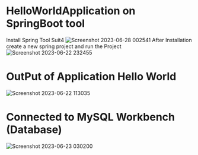 # HelloWorldApplication on SpringBoot tool
Install Spring Tool Suit4
![Screenshot 2023-06-28 002541](https://github.com/vikeshkumar8210/test-dec-2022/assets/73430534/cda7b020-0766-4fc4-9a8d-fc67f3d84335)
After Installation create a new spring project and run the Project
![Screenshot 2023-06-22 232455](https://github.com/vikeshkumar8210/test-dec-2022/assets/73430534/89c170fe-cf35-4684-bd2e-1eb2a7c23150)

# OutPut of Application Hello World
![Screenshot 2023-06-22 113035](https://github.com/vikeshkumar8210/test-dec-2022/assets/73430534/9728e101-22aa-4160-aba0-9875d5334a22)

# Connected to MySQL Workbench (Database)
![Screenshot 2023-06-23 030200](https://github.com/vikeshkumar8210/test-dec-2022/assets/73430534/91780195-11bd-4f0b-bc5b-3dcc87919886)
